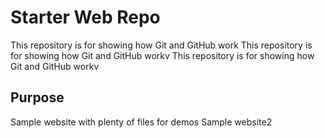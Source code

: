 # Starter Web Repo

This repository is for showing how Git and GitHub work
This repository is for showing how Git and GitHub workv
This repository is for showing how Git and GitHub workv

## Purpose

Sample website with plenty of files for demos
Sample website2